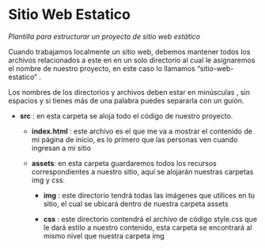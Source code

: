 # Sitio Web Estatico
*Plantilla para estructurar un proyecto de sitio web estático*

Cuando trabajamos localmente un sitio web, debemos mantener todos los archivos
relacionados a este en en un solo directorio al cual le asignaremos el nombre de nuestro
proyecto, en este caso lo llamamos “sitio-web-estatico” .

Los nombres de los directorios y archivos deben estar en minúsculas , sin espacios y si
tienes más de una palabra puedes separarla con un guión.

- **src** : en esta carpeta se aloja todo el código de nuestro proyecto. 

    - **index.html** : este archivo es el que me va a mostrar el contenido de mi página de inicio, es lo primero que las personas ven cuando ingresan a mi sitio

    - **assets**: en esta carpeta guardaremos todos los recursos correspondientes a nuestro sitio, aquí se alojarán nuestras carpetas img y css.

        - **img** : este directorio tendrá todas las imágenes que utilices en tu sitio, el cual se ubicará dentro de nuestra carpeta assets

        - **css** : este directorio contendrá el archivo de código style.css que le dará estilo a nuestro contenido, esta carpeta se encontrará al mismo nivel que nuestra carpeta img

